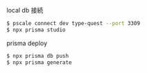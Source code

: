 local db 接続

```bash
$ pscale connect dev type-quest --port 3309
$ npx prisma studio
```

prisma deploy

```bash
$ npx prisma db push
$ npx prisma generate
```
